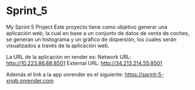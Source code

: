 # Sprint_5
My Sprint 5 Project
Este proyecto tiene como objetivo generar una aplicación web, la cual en base a un conjunto de datos 
de venta de coches, se generan un histograma y un gráfico de dispersión, los cuales serán visualizados
a través de la aplicación web.

La URL de la aplicación en render es:
  Network URL: http://10.223.86.88:8501
  External URL: http://34.213.214.55:8501

Además el link a la app onrender es el siguiente:  https://sprint-5-xngb.onrender.com

